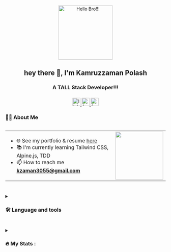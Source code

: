 ###
<div align="center">
  <img height="170" src="https://github.com/kzaman3055/kzaman3055/blob/main/assets/hi.jpg" title="Hello Bro!!!"/>
</div>
<h2 align="center">hey there 👋, I'm Kamruzzaman Polash</h2>

###

<h3 align="center">A TALL Stack Developer!!!</h3>

###

<div align="center">
  <a href="https://www.linkedin.com/in/kzaman3055/" target="_blank">
    <img src="https://img.shields.io/static/v1?message=LinkedIn&logo=linkedin&label=&color=0077B5&logoColor=white&labelColor=&style=for-the-badge" height="25" alt="linkedin logo"  />
  </a>
  <a href="https://www.hackerrank.com/profile/kzaman3055" target="_blank">
    <img src="https://img.shields.io/static/v1?message=HackerRank&logo=hackerrank&label=&color=2EC866&logoColor=white&labelColor=&style=for-the-badge" height="25" alt="hackerrank logo"  />
  </a>
  <a href="https://www.facebook.com/p0la5h/" target="_blank">
  <img src="https://img.shields.io/static/v1?message=Facebook&logo=facebook&label=&color=1877F2&logoColor=white&labelColor=&style=for-the-badge" height="25" alt="facebook logo"  />
  </a>

</div>

###
<h3 align="left">👩‍💻  About Me</h3>
<div align="center" style="display: flex; flex-direction: column; align-items: center; justify-content: center;">
    <table>
        <tr>
            <td> 
                  <ul> 
                    <li>🌐 See my portfolio & resume <a href="https://kzaman3055.github.io/" target="_blank">here</a></li>
                        <li>📚 I'm currently learning Tailwind CSS, Alpine.js, TDD</li>
                        <li>📫 How to reach me <strong><a href="mailto:kzaman3055@gmail.com">kzaman3055@gmail.com</a></strong></li>
                    </ul>
            </td>
            <td>  <img height="150" src="https://camo.githubusercontent.com/e3d1fea4eac3fce0a73c2e788d8dbcb42c28dea93c35b2eb1b014fc2c664e560/68747470733a2f2f6d656469612e67697068792e636f6d2f6d656469612f517670715443694563777476783677774a4b2f67697068792e676966"/></td>
        </tr>
    </table>
</div>

###

<details> 
  <summary> <h3 align="left">🛠 Language and tools</h3> </summary>
<div align="center" style="display: flex; flex-direction: column; align-items: center; justify-content: center;">
    <table>
        <!-- Row 1 -->
        <tr>
            <td><img src="https://github.com/kzaman3055/kzaman3055/blob/main/assets/1.svg" title="C Language" height="40" /></td>
            <td><img src="https://github.com/kzaman3055/kzaman3055/blob/main/assets/2.svg" title="C++ Language" height="40" /></td>
            <td><img src="https://github.com/kzaman3055/kzaman3055/blob/main/assets/3.svg" title="Python Language" height="40" /></td>
            <td><img src="https://github.com/kzaman3055/kzaman3055/blob/main/assets/4.svg" title="PHP Language" height="40" /></td>
            <td><img src="https://github.com/kzaman3055/kzaman3055/blob/main/assets/5.svg" title="Laravel Framework" height="40" /></td>
            <td><img src="https://github.com/kzaman3055/kzaman3055/blob/main/assets/6.svg" title="Livewire" height="40" /></td>
            <td><img src="https://github.com/kzaman3055/kzaman3055/blob/main/assets/7.svg" title="Tailwind CSS" height="40" /></td>
            <td><img src="https://github.com/kzaman3055/kzaman3055/blob/main/assets/8.svg" title="Alpine.js" height="40" /></td>
            <td><img src="https://github.com/kzaman3055/kzaman3055/blob/main/assets/9.svg" title="JavaScript" height="40" /></td>
            <td><img src="https://github.com/kzaman3055/kzaman3055/blob/main/assets/10.svg" title="HTML5" height="40" /></td>
        </tr>
        <!-- Row 2 -->
        <tr>
            <td><img src="https://github.com/kzaman3055/kzaman3055/blob/main/assets/11.svg" title="CSS3" height="40" /></td>
            <td><img src="https://github.com/kzaman3055/kzaman3055/blob/main/assets/12.svg" title="PostMan" height="40" /></td>
            <td><img src="https://github.com/kzaman3055/kzaman3055/blob/main/assets/13.svg" title="WordPress" height="40" /></td>
            <td><img src="https://github.com/kzaman3055/kzaman3055/blob/main/assets/14.svg" title="Bootstrap" height="40" /></td>
            <td><img src="https://github.com/kzaman3055/kzaman3055/blob/main/assets/15.svg" title="SQLite" height="40" /></td>
            <td><img src="https://github.com/kzaman3055/kzaman3055/blob/main/assets/16.svg" title="MySQL" height="40" /></td>
            <td><img src="https://github.com/kzaman3055/kzaman3055/blob/main/assets/17.svg" title="VS Code" height="40" /></td>
            <td><img src="https://github.com/kzaman3055/kzaman3055/blob/main/assets/18.svg" title="Git" height="40" /></td>
            <td><img src="https://github.com/kzaman3055/kzaman3055/blob/main/assets/19.svg" title="cPanel" height="40" /></td>
            <td><img src="https://github.com/kzaman3055/kzaman3055/blob/main/assets/20.svg" title="Linux" height="40" /></td>
        </tr>
    </table>
</div>
</details> 

###
<details> 
  <summary> <h3 align="left">🔥 My Stats :</h3> </summary>
<div align="center">
  <img src="https://github-readme-stats.vercel.app/api?username=kzaman3055&hide_title=false&hide_rank=false&show_icons=true&include_all_commits=true&count_private=true&disable_animations=false&theme=dracula&locale=en&hide_border=false&order=1" height="150" alt="stats graph"  />
  <img src="https://streak-stats.demolab.com?user=kzaman3055&locale=en&mode=daily&theme=dracula&hide_border=false&border_radius=5&order=3" height="150" alt="streak graph"  />
</div>
</details> 
